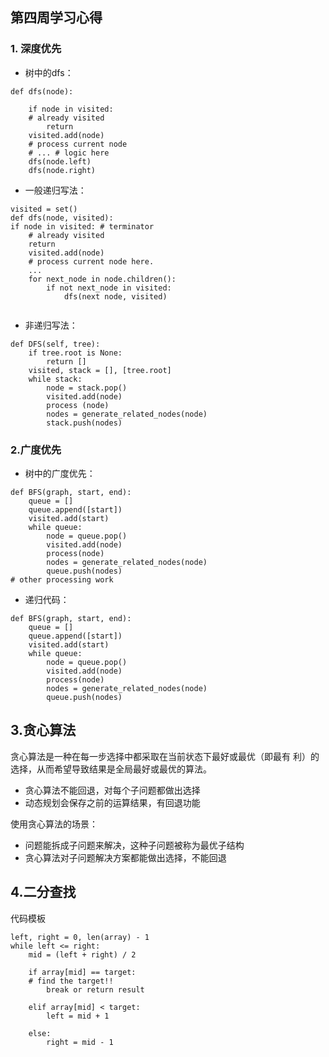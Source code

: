 ## 第四周学习心得
### 1. 深度优先
- 树中的dfs：
```
def dfs(node):

    if node in visited:
    # already visited
        return
    visited.add(node)
    # process current node
    # ... # logic here
    dfs(node.left)
    dfs(node.right) 
```

- 一般递归写法：
```
visited = set()
def dfs(node, visited):
if node in visited: # terminator
    # already visited
    return
    visited.add(node)
    # process current node here.
    ...
    for next_node in node.children():
        if not next_node in visited:
            dfs(next node, visited)


```
- 非递归写法：
```
def DFS(self, tree):
    if tree.root is None:
        return []
    visited, stack = [], [tree.root]
    while stack:
        node = stack.pop()
        visited.add(node)
        process (node)
        nodes = generate_related_nodes(node)
        stack.push(nodes) 
```


### 2.广度优先
- 树中的广度优先：
```
def BFS(graph, start, end):
    queue = []
    queue.append([start])
    visited.add(start)
    while queue:
        node = queue.pop()
        visited.add(node)
        process(node)
        nodes = generate_related_nodes(node)
        queue.push(nodes)
# other processing work
```

- 递归代码：
```
def BFS(graph, start, end):
    queue = []
    queue.append([start])
    visited.add(start)
    while queue:
        node = queue.pop()
        visited.add(node)
        process(node)
        nodes = generate_related_nodes(node)
        queue.push(nodes) 
```

## 3.贪心算法
贪心算法是一种在每一步选择中都采取在当前状态下最好或最优（即最有
利）的选择，从而希望导致结果是全局最好或最优的算法。 
- 贪心算法不能回退，对每个子问题都做出选择
- 动态规划会保存之前的运算结果，有回退功能

使用贪心算法的场景：
- 问题能拆成子问题来解决，这种子问题被称为最优子结构
- 贪心算法对子问题解决方案都能做出选择，不能回退
  
## 4.二分查找
代码模板
```
left, right = 0, len(array) - 1
while left <= right:
    mid = (left + right) / 2

    if array[mid] == target:
    # find the target!!
        break or return result

    elif array[mid] < target:
        left = mid + 1
        
    else:
        right = mid - 1
```